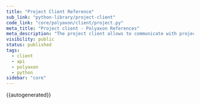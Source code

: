 ```yaml
---
title: "Project Client Reference"
sub_link: "python-library/project-client"
code_link: "core/polyaxon/client/project.py"
meta_title: "Project client - Polyaxon References"
meta_description: "The project client allows to communicate with project APIs."
visibility: public
status: published
tags:
  - client
  - api
  - polyaxon
  - python
sidebar: "core"
---
```


{{autogenerated}}
